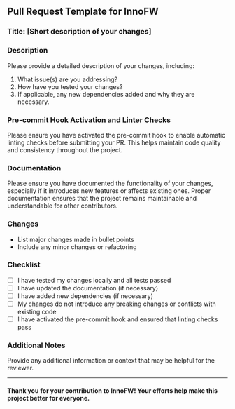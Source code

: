 ## Pull Request Template for InnoFW

### Title: [Short description of your changes]

### Description
Please provide a detailed description of your changes, including:
1. What issue(s) are you addressing?
2. How have you tested your changes?
3. If applicable, any new dependencies added and why they are necessary.

### Pre-commit Hook Activation and Linter Checks
Please ensure you have activated the pre-commit hook to enable automatic linting checks before submitting your PR. This helps maintain code quality and consistency throughout the project.

### Documentation
Please ensure you have documented the functionality of your changes, especially if it introduces new features or affects existing ones. Proper documentation ensures that the project remains maintainable and understandable for other contributors.

### Changes
- List major changes made in bullet points
- Include any minor changes or refactoring

### Checklist
- [ ] I have tested my changes locally and all tests passed
- [ ] I have updated the documentation (if necessary)
- [ ] I have added new dependencies (if necessary)
- [ ] My changes do not introduce any breaking changes or conflicts with existing code
- [ ] I have activated the pre-commit hook and ensured that linting checks pass

### Additional Notes
Provide any additional information or context that may be helpful for the reviewer.

---

#### Thank you for your contribution to InnoFW! Your efforts help make this project better for everyone.

